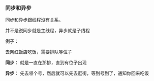 ### 同步和异步

同步和异步跟线程没有关系。

并不是说同步就是主线程，异步就是子线程



例子：

去网红饭店吃饭，需要排队等位子



**同步**： 就是一直在那排，直到有位子出现

**异步**： 先去领个号，然后就可以先去逛街，等到号到了，通知你回来吃饭